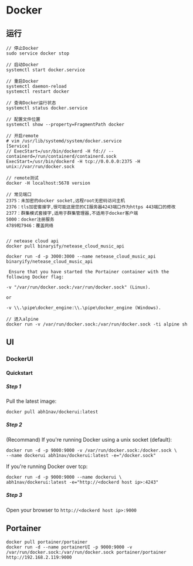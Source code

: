 # Docker

## 运行



```
// 停止Docker
sudo service docker stop

// 启动Docker
systemctl start docker.service

// 重启Docker
systemctl daemon-reload
systemctl restart docker

// 查询Docker运行状态
systemctl status docker.service

// 配置文件位置
systemctl show --property=FragmentPath docker 

// 开启remote
# vim /usr/lib/systemd/system/docker.service
[Service]
// ExecStart=/usr/bin/dockerd -H fd:// --containerd=/run/containerd/containerd.sock
ExecStart=/usr/bin/dockerd -H tcp://0.0.0.0:2375 -H unix://var/run/docker.sock

// remote测试
docker -H localhost:5678 version

// 常见端口
2375：未加密的docker socket,远程root无密码访问主机
2376：tls加密套接字,很可能这是您的CI服务器4243端口作为https 443端口的修改
2377：群集模式套接字,适用于群集管理器,不适用于docker客户端
5000：docker注册服务
4789和7946：覆盖网络


// netease cloud api
docker pull binaryify/netease_cloud_music_api

docker run -d -p 3000:3000 --name netease_cloud_music_api    binaryify/netease_cloud_music_api

 Ensure that you have started the Portainer container with the following Docker flag:

-v "/var/run/docker.sock:/var/run/docker.sock" (Linux).

or

-v \\.\pipe\docker_engine:\\.\pipe\docker_engine (Windows).

// 进入alpine
docker run -v /var/run/docker.sock:/var/run/docker.sock -ti alpine sh
```















## UI

### DockerUI

#### Quickstart

##### Step 1

Pull the latest image:

```
docker pull abh1nav/dockerui:latest
```

##### Step 2

(Recommand) If you're running Docker using a unix socket (default):

```
docker run -d -p 9000:9000 -v /var/run/docker.sock:/docker.sock \
--name dockerui abh1nav/dockerui:latest -e="/docker.sock"
```

If you're running Docker over tcp:

```
docker run -d -p 9000:9000 --name dockerui \
abh1nav/dockerui:latest -e="http://<dockerd host ip>:4243"
```

##### Step 3

Open your browser to `http://<dockerd host ip>:9000`



## Portainer

```
docker pull portainer/portainer 
docker run -d --name portainerUI -p 9000:9000 -v /var/run/docker.sock:/var/run/docker.sock portainer/portainer
http://192.168.2.119:9000
```